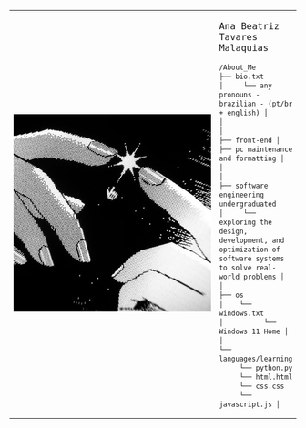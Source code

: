 <table>
  <tr>
    <td style="width: 250%;">
      <p align="center">
          <img src="https://github.com/anabeatm/anabeatm/blob/main/baixados%20(1).jpg" alt="Ana Beatriz"  />
      </p>
    </td>
    <td style="width: 50%; vertical-align: top;">
      <p style="font-family: monospace; font-size: 16px; align: center;">
        Ana Beatriz Tavares Malaquias
      </p>
  
      
    
    /About_Me 
    ├── bio.txt 
    │     └── any pronouns - brazilian - (pt/br + english) │ 
    │ 
    │
    ├── front-end │ 
    ├── pc maintenance and formatting │
    │ 
    │
    ├── software engineering undergraduated  
    │     └── exploring the design, development, and optimization of software systems to solve real-world problems │
    │
    ├── os  
    │    └── windows.txt 
    │          └── Windows 11 Home │
    │
    └── languages/learning  
         └── python.py  
         └── html.html  
         └── css.css  
         └── javascript.js │ 
    
  </tr>
</table>
